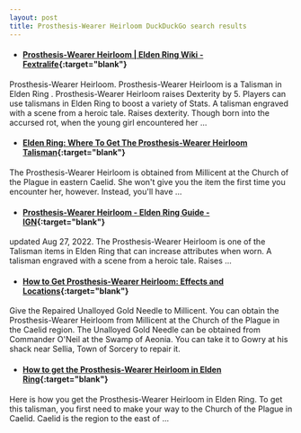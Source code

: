 ```yaml
---
layout: post
title: Prosthesis-Wearer Heirloom DuckDuckGo search results
---
```

* #### [Prosthesis-Wearer Heirloom | Elden Ring Wiki - Fextralife](https://eldenring.wiki.fextralife.com/prosthesis-wearer+heirloom){:target="blank"}
Prosthesis-Wearer Heirloom. Prosthesis-Wearer Heirloom is a Talisman in Elden Ring . Prosthesis-Wearer Heirloom raises Dexterity by 5. Players can use talismans in Elden Ring to boost a variety of Stats. A talisman engraved with a scene from a heroic tale. Raises dexterity. Though born into the accursed rot, when the young girl encountered her ...
* #### [Elden Ring: Where To Get The Prosthesis-Wearer Heirloom Talisman](https://www.gamespot.com/articles/elden-ring-where-to-get-the-prosthesis-wearer-heirloom-talisman/1100-6502254/){:target="blank"}
The Prosthesis-Wearer Heirloom is obtained from Millicent at the Church of the Plague in eastern Caelid. She won't give you the item the first time you encounter her, however. Instead, you'll have ...
* #### [Prosthesis-Wearer Heirloom - Elden Ring Guide - IGN](https://www.ign.com/wikis/elden-ring/Prosthesis-Wearer_Heirloom){:target="blank"}
updated Aug 27, 2022. The Prosthesis-Wearer Heirloom is one of the Talisman items in Elden Ring that can increase attributes when worn. A talisman engraved with a scene from a heroic tale. Raises ...
* #### [How to Get Prosthesis-Wearer Heirloom: Effects and Locations](https://game8.co/games/Elden-Ring/archives/370623){:target="blank"}
Give the Repaired Unalloyed Gold Needle to Millicent. You can obtain the Prosthesis-Wearer Heirloom from Millicent at the Church of the Plague in the Caelid region. The Unalloyed Gold Needle can be obtained from Commander O'Neil at the Swamp of Aeonia. You can take it to Gowry at his shack near Sellia, Town of Sorcery to repair it.
* #### [How to get the Prosthesis-Wearer Heirloom in Elden Ring](https://www.gamepur.com/guides/how-to-get-the-prosthesis-wearer-heirloom-in-elden-ring){:target="blank"}
Here is how you get the Prosthesis-Wearer Heirloom in Elden Ring. To get this talisman, you first need to make your way to the Church of the Plague in Caelid. Caelid is the region to the east of ...
